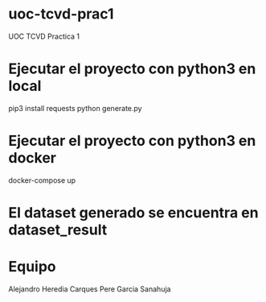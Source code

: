 # uoc-tcvd-prac1
UOC TCVD Practica 1

# Ejecutar el proyecto con python3 en local
pip3 install requests
python generate.py

# Ejecutar el proyecto con python3 en docker
docker-compose up

# El dataset generado se encuentra en dataset_result

# Equipo
Alejandro Heredia Carques
Pere Garcia Sanahuja
